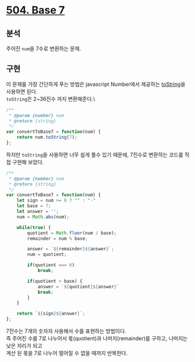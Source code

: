 # [504. Base 7](https://leetcode.com/problems/base-7/)

## 분석
주어진 `num`을 7수로 변환하는 문제.


## 구현
이 문제를 가장 간단하게 푸는 방법은 javascript Number에서 제공하는 [toString](https://developer.mozilla.org/en-US/docs/Web/JavaScript/Reference/Global_Objects/Number/toString#parameters)을 사용하면 된다.\
`toString`은 2~36진수 까지 변환해준다.\

```js
/**
 * @param {number} num
 * @return {string}
 */
var convertToBase7 = function(num) {
    return num.toString(7);
};
```

하지만 `toString`을 사용하면 너무 쉽게 풀수 있기 때문에, 7진수로 변환하는 코드를 직접 구현해 보았다.

```js
/**
 * @param {number} num
 * @return {string}
 */
var convertToBase7 = function(num) {
    let sign = num >= 0 ? "" : "-"
    let base = 7;
    let answer = '';
    num = Math.abs(num);

    while(true) {
        quotient = Math.floor(num / base);
        remainder = num % base;

        answer = `${remainder}${answer}`;
        num = quotient;

        if(quotient === 0)
            break;

        if(quotient < base) {
            answer = `${quotient}${answer}`
            break;
        }
    }

    return `${sign}${answer}`;
};
```

7진수는 7개의 숫자자 사용해서 수를 표현하는 방법이다.\
즉 주어진 수를 7로 나누어서 몫(quotient)과 나머지(remainder)를 구하고, 나머지는 낮은 자리가 되고\
계산 된 몫을 7로 나누어 떨어질 수 없을 때까지 반복한다.